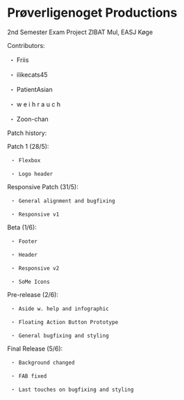 # Prøverligenoget Productions
2nd Semester Exam Project
ZIBAT Mul, EASJ Køge

Contributors:

  ・ Friis
  
  ・ ilikecats45
  
  ・ PatientAsian
  
  ・ w e i h r a u c h
  
  ・ Zoon-chan
  
Patch history:

  Patch 1 (28/5):
  
     ・ Flexbox
     
     ・ Logo header
     
  Responsive Patch (31/5):
  
     ・ General alignment and bugfixing
     
     ・ Responsive v1
  
  Beta (1/6):
  
     ・ Footer
     
     ・ Header
     
     ・ Responsive v2
     
     ・ SoMe Icons
     
  Pre-release (2/6):
  
     ・ Aside w. help and infographic
     
     ・ Floating Action Button Prototype
     
     ・ General bugfixing and styling

  Final Release (5/6):
  
     ・ Background changed
     
     ・ FAB fixed
     
     ・ Last touches on bugfixing and styling
